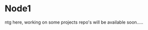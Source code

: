 # Node1
ntg here, working on some projects
repo's will be available soon.....
  
  
 
  
  
   
 
 
 
